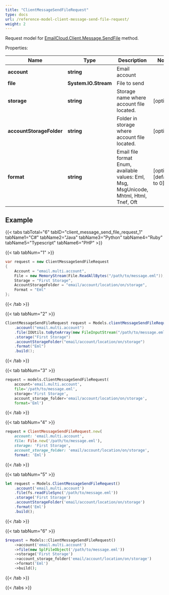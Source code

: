 ```yaml
---
title: "ClientMessageSendFileRequest"
type: docs
url: /reference-model-client-message-send-file-request/
weight: 2
---
```


Request model for [EmailCloud.Client.Message.SendFile](/email/reference-client-message-api/#sendfile) method.

Properties:

Name | Type | Description | Notes
---- | ---- | ----------- | -----
**account** |**string**|Email account |
**file** |**System.IO.Stream**|File to send |
**storage** |**string**|Storage name where account file located. |[optional] 
**accountStorageFolder** |**string**|Folder in storage where account file located. |[optional] 
**format** |**string**|Email file format Enum, available values: Eml, Msg, MsgUnicode, Mhtml, Html, Tnef, Oft |[optional] [default to 0]

## Example

{{< tabs tabTotal="6" tabID="client_message_send_file_request_1" tabName1="C#" tabName2="Java" tabName3="Python" tabName4="Ruby" tabName5="Typescript" tabName6="PHP" >}}

{{< tab tabNum="1" >}}

```csharp
var request = new ClientMessageSendFileRequest
{ 
    Account = "email.multi.account",
    File = new MemoryStream(File.ReadAllBytes("/path/to/message.eml")),
    Storage = "First Storage",
    AccountStorageFolder = "email/account/location/on/storage",
    Format = "Eml"
};
```

{{< /tab >}}

{{< tab tabNum="2" >}}

```java
ClientMessageSendFileRequest request = Models.clientMessageSendFileRequest()
    .account("email.multi.account")
    .file(IOUtils.toByteArray(new FileInputStream("/path/to/message.eml")))
    .storage("First Storage")
    .accountStorageFolder("email/account/location/on/storage")
    .format("Eml")
    .build();
```

{{< /tab >}}

{{< tab tabNum="3" >}}

```python
request = models.ClientMessageSendFileRequest(
    account='email.multi.account',
    file='/path/to/message.eml',
    storage='First Storage',
    account_storage_folder='email/account/location/on/storage',
    format='Eml')
```

{{< /tab >}}

{{< tab tabNum="4" >}}

```ruby
request = ClientMessageSendFileRequest.new(
    account: 'email.multi.account',
    file: File.new('/path/to/message.eml'),
    storage: 'First Storage',
    account_storage_folder: 'email/account/location/on/storage',
    format: 'Eml')
```

{{< /tab >}}

{{< tab tabNum="5" >}}

```typescript
let request = Models.ClientMessageSendFileRequest()
    .account('email.multi.account')
    .file(fs.readFileSync('/path/to/message.eml'))
    .storage('First Storage')
    .accountStorageFolder('email/account/location/on/storage')
    .format('Eml')
    .build();
```

{{< /tab >}}

{{< tab tabNum="6" >}}

```php
$request = Models::ClientMessageSendFileRequest()
    ->account('email.multi.account')
    ->file(new SplFileObject('/path/to/message.eml'))
    ->storage('First Storage')
    ->account_storage_folder('email/account/location/on/storage')
    ->format('Eml')
    ->build();
```

{{< /tab >}}

{{< /tabs >}}

